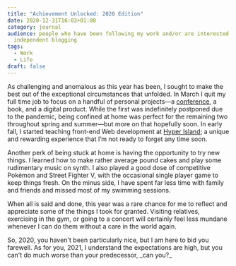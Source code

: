 ```yaml
---
title: "Achievement Unlocked: 2020 Edition"
date: 2020-12-31T16:03+01:00
category: journal
audience: people who have been following my work and/or are interested in
  independent blogging
tags:
  - Work
  - Life
draft: false
---
```

As challenging and anomalous as this year has been, I sought to make the best out of the exceptional circumstances that unfolded. In March I quit my full time job to focus on a handful of personal projects—a [conference](https://swiftandfika.com/), a book, and a digital product. While the first was indefinitely postponed due to the pandemic, being confined at home was perfect for the remaining two throughout spring and summer—but more on that hopefully soon. In early fall, I started teaching front-end Web development at [Hyper Island](https://www.hyperisland.com/programs-and-courses/frontend-developer); a unique and rewarding experience that I’m not ready to forget any time soon.

Another perk of being stuck at home is having the opportunity to try new things. I learned how to make rather average pound cakes and play some rudimentary music on synth. I also played a good dose of competitive Pokémon and Street Fighter V, with the occasional single player game to keep things fresh. On the minus side, I have spent far less time with family and friends and missed most of my swimming sessions.

When all is said and done, this year was a rare chance for me to reflect and appreciate some of the things I took for granted. Visiting relatives, exercising in the gym, or going to a concert will certainly feel less mundane whenever I can do them without a care in the world again.

So, 2020, you haven't been particularly nice, but I am here to bid you farewell. As for you, 2021, I understand  the expectations are high, but you can't do much worse than your predecessor, \_can you?\_